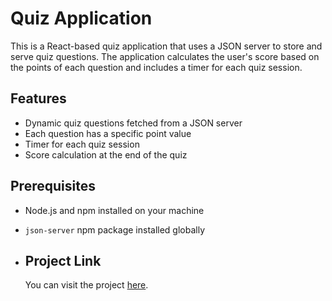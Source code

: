 # Quiz Application

This is a React-based quiz application that uses a JSON server to store and serve quiz questions. The application calculates the user's score based on the points of each question and includes a timer for each quiz session.

## Features

- Dynamic quiz questions fetched from a JSON server
- Each question has a specific point value
- Timer for each quiz session
- Score calculation at the end of the quiz

## Prerequisites

- Node.js and npm installed on your machine
- `json-server` npm package installed globally

- ## Project Link

  You can visit the project [here](https://react-quiz-woad-seven.vercel.app).
